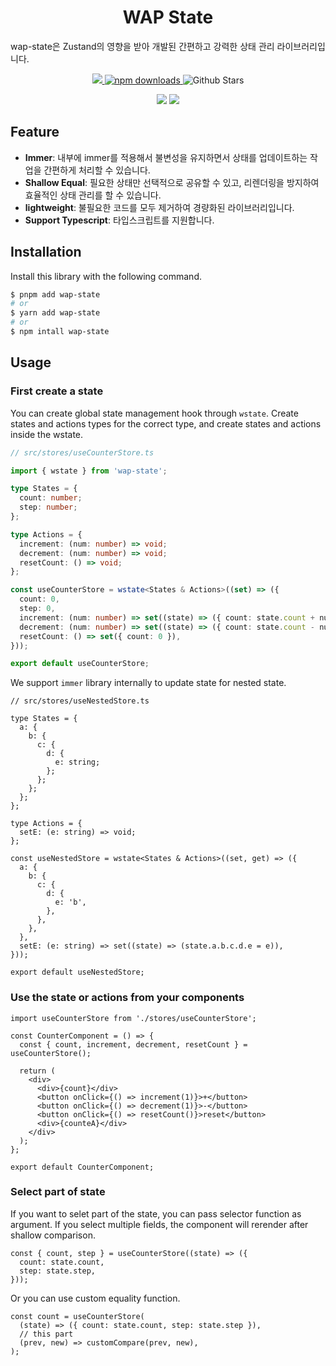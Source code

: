 <h1 align="center">WAP State</h1>

wap-state은 Zustand의 영향을 받아 개발된 간편하고 강력한 상태 관리 라이브러리입니다.

<p align="center">
  <a href="https://github.com/pknu-wap/wap-state/blob/main/LICENSE">
    <img src="https://badgen.net/github/license/pknu-wap/wap-state">
  </a>
  <a href="https://www.npmjs.com/package/wap-state">
    <img src="https://img.shields.io/npm/dm/wap-state.svg?style=flat-round" alt="npm downloads">
  </a>
  <img alt="Github Stars" src="https://badgen.net/github/stars/pknu-wap/wap-state" />

</p>
<p align="center">
  <img src="https://badgen.net/github/release/pknu-wap/wap-state"/>
  <img src="https://badgen.net/packagephobia/publish/wap-state"/>
</p>

## Feature

- **Immer**: 내부에 immer를 적용해서 불변성을 유지하면서 상태를 업데이트하는 작업을 간편하게 처리할 수 있습니다.
- **Shallow Equal**: 필요한 상태만 선택적으로 공유할 수 있고, 리렌더링을 방지하여 효율적인 상태 관리를 할 수 있습니다.
- **lightweight**: 불필요한 코드를 모두 제거하여 경량화된 라이브러리입니다.
- **Support Typescript**: 타입스크립트를 지원합니다.

## Installation

Install this library with the following command.

```sh
$ pnpm add wap-state
# or
$ yarn add wap-state
# or
$ npm intall wap-state
```

## Usage

### First create a state

You can create global state management hook through `wstate`.
Create states and actions types for the correct type, and create states and actions inside the wstate.

```ts
// src/stores/useCounterStore.ts

import { wstate } from 'wap-state';

type States = {
  count: number;
  step: number;
};

type Actions = {
  increment: (num: number) => void;
  decrement: (num: number) => void;
  resetCount: () => void;
};

const useCounterStore = wstate<States & Actions>((set) => ({
  count: 0,
  step: 0,
  increment: (num: number) => set((state) => ({ count: state.count + num })),
  decrement: (num: number) => set((state) => ({ count: state.count - num })),
  resetCount: () => set({ count: 0 }),
}));

export default useCounterStore;
```

We support `immer` library internally to update state for nested state.

```tsx
// src/stores/useNestedStore.ts

type States = {
  a: {
    b: {
      c: {
        d: {
          e: string;
        };
      };
    };
  };
};

type Actions = {
  setE: (e: string) => void;
};

const useNestedStore = wstate<States & Actions>((set, get) => ({
  a: {
    b: {
      c: {
        d: {
          e: 'b',
        },
      },
    },
  },
  setE: (e: string) => set((state) => (state.a.b.c.d.e = e)),
}));

export default useNestedStore;
```

### Use the state or actions from your components

```tsx
import useCounterStore from './stores/useCounterStore';

const CounterComponent = () => {
  const { count, increment, decrement, resetCount } = useCounterStore();

  return (
    <div>
      <div>{count}</div>
      <button onClick={() => increment(1)}>+</button>
      <button onClick={() => decrement(1)}>-</button>
      <button onClick={() => resetCount()}>reset</button>
      <div>{counteA}</div>
    </div>
  );
};

export default CounterComponent;
```

### Select part of state

If you want to selet part of the state, you can pass selector function as argument.
If you select multiple fields, the component will rerender after shallow comparison.

```tsx
const { count, step } = useCounterStore((state) => ({
  count: state.count,
  step: state.step,
}));
```

Or you can use custom equality function.

```tsx
const count = useCounterStore(
  (state) => ({ count: state.count, step: state.step }),
  // this part
  (prev, new) => customCompare(prev, new),
);
```
